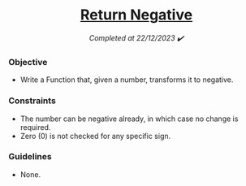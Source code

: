 <h1 align="center">
  <a href="https://www.codewars.com/kata/55685cd7ad70877c23000102/python">Return Negative</a>
</h1>

<p align="center">
  <i align="center">Completed at 22/12/2023 ✔️</i>
</p>

### Objective

- Write a Function that, given a number, transforms it to negative. 

### Constraints

- The number can be negative already, in which case no change is required.
- Zero (0) is not checked for any specific sign. 

### Guidelines

- None.